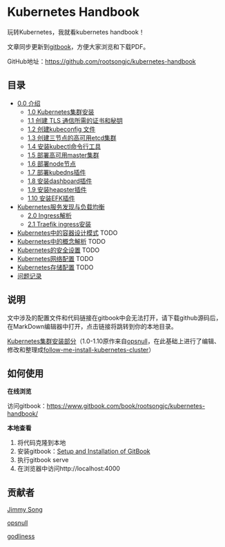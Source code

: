 # Kubernetes Handbook

玩转Kubernetes，我就看kubernetes handbook！

文章同步更新到[gitbook](https://www.gitbook.com/book/rootsongjc/kubernetes-handbook/details)，方便大家浏览和下载PDF。

GitHub地址：https://github.com/rootsongjc/kubernetes-handbook

## 目录

- [0.0 介绍](README.md)
  - [1.0 Kubernetes集群安装](00-kubernetes安装前言.md)
  - [1.1 创建 TLS 通信所需的证书和秘钥](01-TLS证书和秘钥.md)
  - [1.2 创建kubeconfig 文件](02-kubeconfig文件.md)
  - [1.3 创建三节点的高可用etcd集群](03-高可用etcd集群.md)
  - [1.4 安装kubectl命令行工具](04-kubectl命令行工具.md)
  - [1.5 部署高可用master集群](05-部署高可用master集群.md)
  - [1.6 部署node节点](06-部署node节点.md)
  - [1.7 部署kubedns插件](07-dns-addon.md)
  - [1.8 安装dashboard插件](08-dashboard-addon.md)
  - [1.9 安装heapster插件](09-heapster-addon.md)
  - [1.10 安装EFK插件](10-EFK-addons.md)
- [Kubernetes服务发现与负载均衡]()
  - [2.0 Ingress解析](11-ingress-resource.md)
  - [2.1 Traefik ingress安装](12-traefik-ingress.md)
- [Kubernetes中的容器设计模式]() TODO
- [Kubernetes中的概念解析]() TODO
- [Kubernetes的安全设置]() TODO
- [Kubernetes网络配置]() TODO
- [Kubernetes存储配置]() TODO
- [问题记录](issues.md)

## 说明

文中涉及的配置文件和代码链接在gitbook中会无法打开，请下载github源码后，在MarkDown编辑器中打开，点击链接将跳转到你的本地目录。

[Kubernetes集群安装部分](00-kubernetes安装前言.md)（1.0-1.10原作来自[opsnull](https://github.com/opsnull/follow-me-install-kubernetes-cluster)，在此基础上进行了编辑、修改和整理成[follow-me-install-kubernetes-cluster](https://github.com/rootsongjc/follow-me-install-kubernetes-cluster)）

## 如何使用

**在线浏览**

访问gitbook：https://www.gitbook.com/book/rootsongjc/kubernetes-handbook/

**本地查看**

1. 将代码克隆到本地
2. 安装gitbook：[Setup and Installation of GitBook](https://github.com/GitbookIO/gitbook/blob/master/docs/setup.md)
3. 执行gitbook serve
4. 在浏览器中访问http://localhost:4000

## 贡献者

[Jimmy Song](http://rootsongjc.github.io/about)

[opsnull](http://github.com/opsnull)

[godliness](https://github.com/godliness/)
